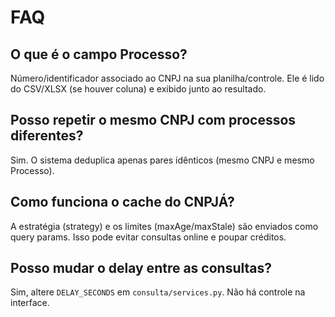 # FAQ

## O que é o campo Processo?
Número/identificador associado ao CNPJ na sua planilha/controle. Ele é lido do CSV/XLSX (se houver coluna) e exibido junto ao resultado.

## Posso repetir o mesmo CNPJ com processos diferentes?
Sim. O sistema deduplica apenas pares idênticos (mesmo CNPJ e mesmo Processo).

## Como funciona o cache do CNPJÁ?
A estratégia (strategy) e os limites (maxAge/maxStale) são enviados como query params. Isso pode evitar consultas online e poupar créditos.

## Posso mudar o delay entre as consultas?
Sim, altere `DELAY_SECONDS` em `consulta/services.py`. Não há controle na interface.